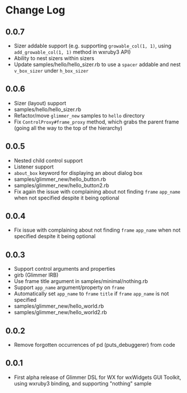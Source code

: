 # Change Log

## 0.0.7

- Sizer addable support (e.g. supporting `growable_col(1, 1)`, using `add_growable_col(1, 1)` method in wxruby3 API)
- Ability to nest sizers within sizers
- Update samples/hello/hello_sizer.rb to use a `spacer` addable and nest `v_box_sizer` under `h_box_sizer`

## 0.0.6

- Sizer (layout) support
- samples/hello/hello_sizer.rb
- Refactor/move `glimmer_new` samples to `hello` directory
- Fix `ControlProxy#frame_proxy` method, which grabs the parent frame (going all the way to the top of the hierarchy)

## 0.0.5

- Nested child control support
- Listener support
- `about_box` keyword for displaying an about dialog box
- samples/glimmer_new/hello_button.rb
- samples/glimmer_new/hello_button2.rb
- Fix again the issue with complaining about not finding `frame` `app_name` when not specified despite it being optional

## 0.0.4

- Fix issue with complaining about not finding `frame` `app_name` when not specified despite it being optional

## 0.0.3

- Support control arguments and properties
- girb (Glimmer IRB)
- Use frame title argument in samples/minimal/nothing.rb
- Support `app_name` argument/property on `frame`
- Automatically set `app_name` to `frame` `title` if `frame` `app_name` is not specified
- samples/glimmer_new/hello_world.rb
- samples/glimmer_new/hello_world2.rb

## 0.0.2

- Remove forgotten occurrences of pd (puts_debuggerer) from code

## 0.0.1

- First alpha release of Glimmer DSL for WX for wxWidgets GUI Toolkit, using wxruby3 binding, and supporting "nothing" sample

